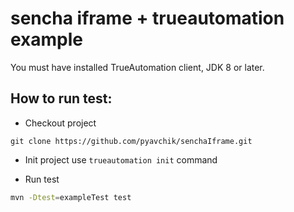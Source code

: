 # sencha iframe + trueautomation example

You must have installed TrueAutomation client, JDK 8 or later. 

## How to run test: 

* Checkout project
 
 ```
 git clone https://github.com/pyavchik/senchaIframe.git
 ```

* Init project use `trueautomation init` command
 
* Run test

```bash
mvn -Dtest=exampleTest test

```
